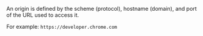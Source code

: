 An origin is defined by the scheme (protocol), hostname (domain), and port of the URL used to access it.

For example: `https://developer.chrome.com`